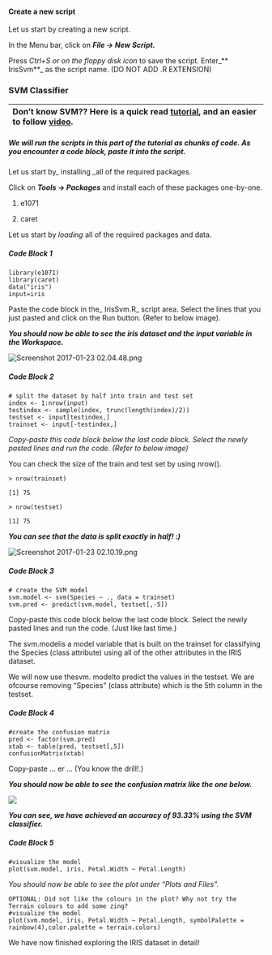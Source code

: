 #### Create a new script

Let us start by creating a new script.

In the Menu bar, click on _**File -&gt; New Script.**_

Press _Ctrl+S or on the floppy disk icon_ to save the script. Enter_** IrisSvm**_ as the script name. \(DO NOT ADD .R EXTENSION\)

### SVM Classifier

| Don’t know SVM?? Here is a quick read [tutorial](http://www.svms.org/tutorials/Berwick2003.pdf), and an easier to follow [video](https://www.youtube.com/watch?v=1NxnPkZM9bc). |
| :--- |


##### We will run the scripts in this part of the tutorial as chunks of code. As you encounter a code block, paste it into the script.

Let us start by\_ installing \_all of the required packages.

Click on _**Tools -&gt; Packages**_ and install each of these packages one-by-one.

1. e1071

2. caret

Let us start by _loading_ all of the required packages and data.

##### Code Block 1

```
library(e1071)
library(caret)
data("iris")
input=iris
```

Paste the code block in the_ IrisSvm.R_ script area. Select the lines that you just pasted and click on the Run button. \(Refer to below image\).

_**You should now be able to see the iris dataset and the input variable in the Workspace.**_

![](https://lh3.googleusercontent.com/SMSnOk9giMHd9zq2DV2O2gXiJP6KLf6Vs1zaQ-57Bcp7ZlKtM6xIxCT7odVU-zJ3TUtQXWs7c2rsJyHfS3cX93pESl-Mh1g4JXCxd3P2JVOA6Fg65w-SelMsM6dsD03ZuvLUvS0 "Screenshot 2017-01-23 02.04.48.png")

##### Code Block 2

```
# split the dataset by half into train and test set
index <- 1:nrow(input)
testindex <- sample(index, trunc(length(index)/2))
testset <- input[testindex,]
trainset <- input[-testindex,]
```

_Copy-paste this code block below the last code block. Select the newly pasted lines and run the code. \(Refer to below image\)_

You can check the size of the train and test set by using nrow\(\).

`> nrow(trainset)`

`[1] 75`

`> nrow(testset)`

`[1] 75`

_**You can see that the data is split exactly in half! :\)**_

![](https://lh5.googleusercontent.com/-9Mu7EUZ3U66pE8cHxAgINpFYdhb8nyyWjavuYTId55SBgBVxmYxcYIBSHcXQX6B6Ui4fgGpD7CodegrVkBOPDAi8e3cwLKAOf-Oi_SUO7EYJZ29TM7M0kVUR1-x3RsRKuVpF4g "Screenshot 2017-01-23 02.10.19.png")

##### Code Block 3

```
# create the SVM model
svm.model <- svm(Species ~ ., data = trainset)
svm.pred <- predict(svm.model, testset[,-5])
```

Copy-paste this code block below the last code block. Select the newly pasted lines and run the code. \(Just like last time.\)

The svm.modelis a model variable that is built on the trainset for classifying the Species \(class attribute\) using all of the other attributes in the IRIS dataset.

We will now use thesvm. modelto predict the values in the testset. We are ofcourse removing “Species” \(class attribute\) which is the 5th column in the testset.

##### Code Block 4

```
#create the confusion matrix
pred <- factor(svm.pred)
xtab <- table(pred, testset[,5])
confusionMatrix(xtab)
```

Copy-paste … er … \(You know the drill!.\)

_**You should now be able to see the confusion matrix like the one below.**_

![](https://docs.google.com/drawings/d/s803wyVIVaLO2yhkS0KzjIw/image?w=516&h=386&rev=9&ac=1)

_**You can see, we have achieved an accuracy of 93.33% using the SVM classifier.**_

##### Code Block 5

```
#visualize the model
plot(svm.model, iris, Petal.Width ~ Petal.Length)
```

_You should now be able to see the plot under “Plots and Files”._

```
OPTIONAL: Did not like the colours in the plot? Why not try the Terrain colours to add some zing?
#visualize the model
plot(svm.model, iris, Petal.Width ~ Petal.Length, symbolPalette = rainbow(4),color.palette = terrain.colors)
```

We have now finished exploring the IRIS dataset in detail!

